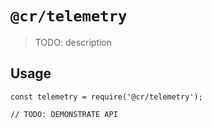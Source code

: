 # `@cr/telemetry`

> TODO: description

## Usage

```
const telemetry = require('@cr/telemetry');

// TODO: DEMONSTRATE API
```
